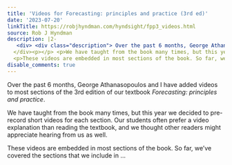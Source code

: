 ```yaml
---
title: 'Videos for Forecasting: principles and practice (3rd ed)'
date: '2023-07-20'
linkTitle: https://robjhyndman.com/hyndsight/fpp3_videos.html
source: Rob J Hyndman
description: |2-
   <div> <div class="description"> Over the past 6 months, George Athanasopoulos and I have added videos to most sections of the 3rd edition of our textbook <em>Forecasting: principles and practice</em>. </div>
  </div><p></p> <p>We have taught from the book many times, but this year we decided to pre-record short videos for each section. Our students often prefer a video explanation than reading the textbook, and we thought other readers might appreciate hearing from us as well.</p>
  <p>These videos are embedded in most sections of the book. So far, we’ve covered the sections that we include in ...
disable_comments: true
---
```

 <div> <div class="description"> Over the past 6 months, George Athanasopoulos and I have added videos to most sections of the 3rd edition of our textbook <em>Forecasting: principles and practice</em>. </div>
</div><p></p> <p>We have taught from the book many times, but this year we decided to pre-record short videos for each section. Our students often prefer a video explanation than reading the textbook, and we thought other readers might appreciate hearing from us as well.</p>
<p>These videos are embedded in most sections of the book. So far, we’ve covered the sections that we include in ...